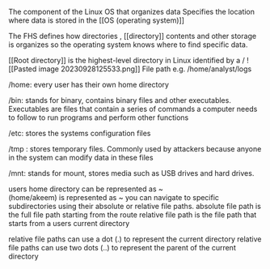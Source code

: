 The component of the Linux OS that organizes data
Specifies the location where data is stored in the [[OS (operating system)]]

The FHS defines how directories , [[directory]] contents and other storage is organizes so the operating system knows where to find specific data.

[[Root directory]] is the highest-level directory in Linux identified by a /
![[Pasted image 20230928125533.png]]
File path e.g. /home/analyst/logs

/home:  every user has their own home directory

/bin:  stands for binary, contains binary files and other executables. Executables are files that contain a series of commands a computer needs to follow to run programs and perform other functions

/etc: stores the systems configuration files

/tmp : stores temporary files. Commonly used by attackers because anyone in the system can modify data in these files

/mnt: stands for mount, stores media such as USB drives and hard drives.

users home directory can be represented as ~    
(home/akeem) is represented as ~
you can navigate to specific subdirectories using their absolute or relative file paths.
absolute file path is the full file path starting from the route
relative file path is the file path that starts from a users current directory

relative file paths can use a dot (.) to represent the current directory
relative file paths can use two dots (..) to represent the parent of the current directory